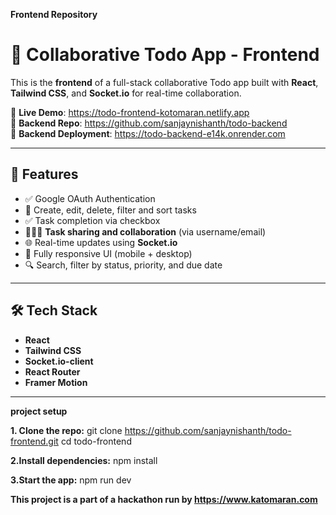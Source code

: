 **Frontend Repository**

# 🧠 Collaborative Todo App - Frontend

This is the **frontend** of a full-stack collaborative Todo app built with **React**, **Tailwind CSS**, and **Socket.io** for real-time collaboration.

🔗 **Live Demo**: https://todo-frontend-kotomaran.netlify.app  
🔗 **Backend Repo**: https://github.com/sanjaynishanth/todo-backend  
🔗 **Backend Deployment**: https://todo-backend-e14k.onrender.com

---
## 🚀 Features

- ✅ Google OAuth Authentication
- 📅 Create, edit, delete, filter and sort tasks
- ✅ Task completion via checkbox
- 🧑‍🤝‍🧑 **Task sharing and collaboration** (via username/email)
- 🌐 Real-time updates using **Socket.io**
- 📲 Fully responsive UI (mobile + desktop)
- 🔍 Search, filter by status, priority, and due date

---

## 🛠️ Tech Stack

- **React**
- **Tailwind CSS**
- **Socket.io-client**
- **React Router**
- **Framer Motion**

---
**project setup**

**1. Clone the repo:**
   git clone https://github.com/sanjaynishanth/todo-frontend.git
   cd todo-frontend

**2.Install dependencies:**
npm install

**3.Start the app:**
npm run dev


   **This project is a part of a hackathon run by https://www.katomaran.com**

